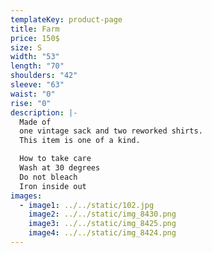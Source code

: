 ```yaml
---
templateKey: product-page
title: Farm
price: 150$
size: S
width: "53"
length: "70"
shoulders: "42"
sleeve: "63"
waist: "0"
rise: "0"
description: |-
  Made of
  one vintage sack and two reworked shirts. 
  This item is one of a kind. 

  How to take care
  Wash at 30 degrees
  Do not bleach
  Iron inside out
images:
  - image1: ../../static/102.jpg
    image2: ../../static/img_8430.png
    image3: ../../static/img_8425.png
    image4: ../../static/img_8424.png
---
```

